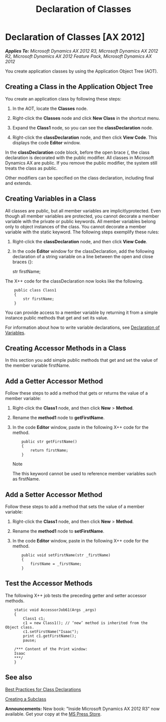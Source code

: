 ﻿---
title: Declaration of Classes
TOCTitle: Declaration of Classes
ms:assetid: 55c72af3-cb14-4e5f-96cd-7d393b34445c
ms:mtpsurl: https://msdn.microsoft.com/en-us/library/Aa631180(v=AX.60)
ms:contentKeyID: 35244331
ms.date: 10/11/2017
mtps_version: v=AX.60
---

# Declaration of Classes [AX 2012]


_**Applies To:** Microsoft Dynamics AX 2012 R3, Microsoft Dynamics AX 2012 R2, Microsoft Dynamics AX 2012 Feature Pack, Microsoft Dynamics AX 2012_

You create application classes by using the Application Object Tree (AOT).

## Creating a Class in the Application Object Tree

You create an application class by following these steps:

1.  In the AOT, locate the **Classes** node.

2.  Right-click the **Classes** node and click **New Class** in the shortcut menu.

3.  Expand the **Class1** node, so you can see the **classDeclaration** node.

4.  Right-click the **classDeclaration** node, and then click **View Code**. This displays the code **Editor** window.

In the **classDeclaration** code block, before the open brace {, the class declaration is decorated with the public modifier. All classes in Microsoft Dynamics AX are public. If you remove the public modifier, the system still treats the class as public.

Other modifiers can be specified on the class declaration, including final and extends.

## Creating Variables in a Class

All classes are public, but all member variables are implicitlyprotected. Even though all member variables are protected, you cannot decorate a member variable with the private or public keywords. All member variables belong only to object instances of the class. You cannot decorate a member variable with the static keyword. The following steps exemplify these rules:

1.  Right-click the **classDeclaration** node, and then click **View Code**.

2.  In the code **Editor** window for the classDeclaration, add the following declaration of a string variable on a line between the open and close braces {}:
    
    str firstName;

The X++ code for the classDeclaration now looks like the following.
```X++  
    public class Class1
    {
        str firstName;
    }
```
You can provide access to a member variable by returning it from a simple instance public methods that get and set its value.

For information about how to write variable declarations, see [Declaration of Variables](declaration-of-variables.md).

## Creating Accessor Methods in a Class

In this section you add simple public methods that get and set the value of the member variable firstName.

## Add a Getter Accessor Method

Follow these steps to add a method that gets or returns the value of a member variable:

1.  Right-click the **Class1** node, and then click **New** \> **Method**.

2.  Rename the **method1** node to **getFirstName**.

3.  In the code **Editor** window, paste in the following X++ code for the method.
    ```X++  
        public str getFirstName()
        {
            return firstName;
        }
    ```

    > [!NOTE]
    > <P>The this keyword cannot be used to reference member variables such as firstName.</P>



## Add a Setter Accessor Method

Follow these steps to add a method that sets the value of a member variable:

1.  Right-click the **Class1** node, and then click **New** \> **Method**.

2.  Rename the **method1** node to **setFirstName**.

3.  In the code **Editor** window, paste in the following X++ code for the method.
    ```X++  
        public void setFirstName(str _firstName)
        {
            firstName = _firstName;
        }
    ```
## Test the Accessor Methods

The following X++ job tests the preceding getter and setter accessor methods.
```X++  
    static void AccessorJob61(Args _args)
    {
        Class1 c1;
        c1 = new Class1(); // ‘new’ method is inherited from the Object class.
        c1.setFirstName("Isaac");
        print c1.getFirstName();
        pause;
    
    /*** Content of the Print window:
    Isaac
    ***/
    }
```
## See also

[Best Practices for Class Declarations](best-practices-for-class-declarations.md)

[Creating a Subclass](creating-a-subclass.md)

  
**Announcements:** New book: "Inside Microsoft Dynamics AX 2012 R3" now available. Get your copy at the [MS Press Store](https://www.microsoftpressstore.com/store/inside-microsoft-dynamics-ax-2012-r3-9780735685109).

